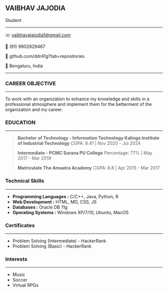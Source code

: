 

## VAIBHAV JAJODIA

Student 

---

✉️ vaibhavajajodia1@gmail.com

 📲 (91) 9902829467

📘 github.com/ddr41g?tab=repositories

📍 Bengaluru, India

---

### CAREER OBJECTIVE

---

To work with an organization to enhance my knowledge and skills in a professional atmosphere and implement them for the betterment of the organization and my career.

### EDUCATION

---

> **Bachelor of Technology - Information Technology
Kalinga Institute of Industrial Technology**
CGPA: 8.41 | Nov 2020 - Jul 2024
> 

> **Intermediate - PCMC
Surana PU College**
Percentage: 77% | May 2017 - Mar 2019
> 

> **Matriculate 
The Amaatra Academy**
CGPA: 8.8 | Apr 2015 - Mar 2017
> 

### Technical Skills

---

- **Programming Languages :** C/C++, Java, Python, R
- **Web Development :** HTML, MD, CSS, JS
- **Databases :** Oracle DB 11g
- **Operating Systems :** Windows XP/7/10, Ubuntu, MacOS

### Certificates

---

- Problem Solving (Intermediate) - HackerRank
- Problem Solving (Basic) - HackerRank

### Interests

---

- Music
- Soccer
- Virtual RPGs